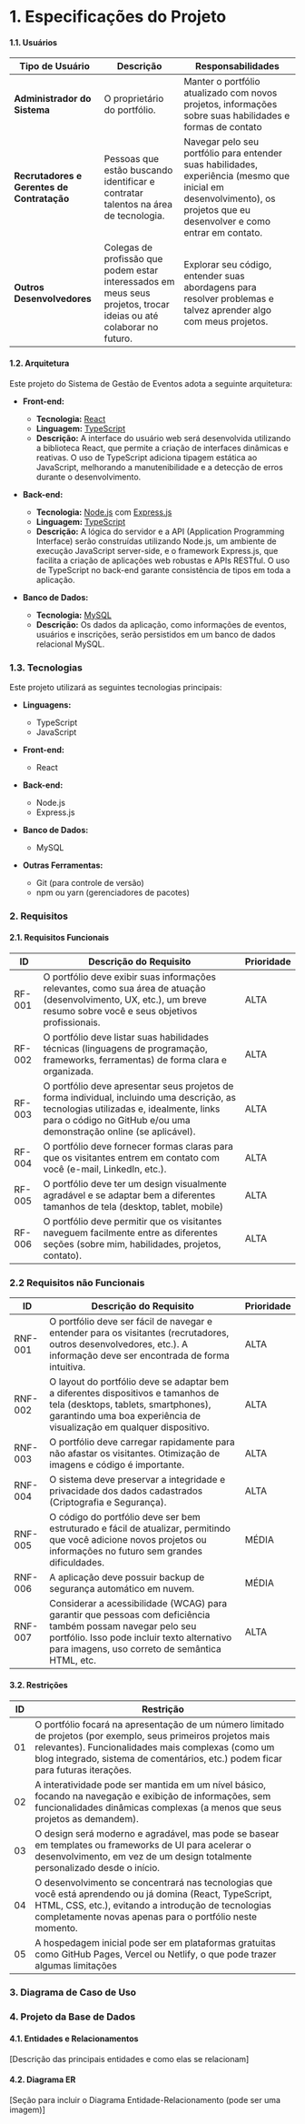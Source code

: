

# 1. Especificações do Projeto

#### 1.1. Usuários

| Tipo de Usuário   | Descrição | Responsabilidades |
|------------------|-----------|------------------|
| **Administrador do Sistema** | O proprietário do portfólio.| Manter o portfólio atualizado com novos projetos, informações sobre suas habilidades e formas de contato |
| **Recrutadores e Gerentes de Contratação** | Pessoas que estão buscando identificar e contratar talentos na área de tecnologia. | Navegar pelo seu portfólio para entender suas habilidades, experiência (mesmo que inicial em desenvolvimento), os projetos que eu  desenvolver e como entrar em contato.|
| **Outros Desenvolvedores** |Colegas de profissão que podem estar interessados em meus seus projetos, trocar ideias ou até colaborar no futuro. |Explorar seu código, entender suas abordagens para resolver problemas e talvez aprender algo com meus projetos.|


#### 1.2. Arquitetura

Este projeto do Sistema de Gestão de Eventos adota a seguinte arquitetura:

* **Front-end:**
    * **Tecnologia:** [React](https://react.dev/)
    * **Linguagem:** [TypeScript](https://www.typescriptlang.org/)
    * **Descrição:** A interface do usuário web será desenvolvida utilizando a biblioteca React, que permite a criação de interfaces dinâmicas e reativas. O uso de TypeScript adiciona tipagem estática ao JavaScript, melhorando a manutenibilidade e a detecção de erros durante o desenvolvimento.

* **Back-end:**
    * **Tecnologia:** [Node.js](https://nodejs.org/en/) com [Express.js](https://expressjs.com/)
    * **Linguagem:** [TypeScript](https://www.typescriptlang.org/)
    * **Descrição:** A lógica do servidor e a API (Application Programming Interface) serão construídas utilizando Node.js, um ambiente de execução JavaScript server-side, e o framework Express.js, que facilita a criação de aplicações web robustas e APIs RESTful. O uso de TypeScript no back-end garante consistência de tipos em toda a aplicação.

* **Banco de Dados:**
    * **Tecnologia:** [MySQL](https://www.mysql.com/)
    * **Descrição:** Os dados da aplicação, como informações de eventos, usuários e inscrições, serão persistidos em um banco de dados relacional MySQL.


### 1.3. Tecnologias

Este projeto utilizará as seguintes tecnologias principais:

* **Linguagens:**
    * TypeScript
    * JavaScript

* **Front-end:**
    * React

* **Back-end:**
    * Node.js
    * Express.js

* **Banco de Dados:**
    * MySQL

* **Outras Ferramentas:**
    * Git (para controle de versão)
    * npm ou yarn (gerenciadores de pacotes)

### 2. Requisitos

#### 2.1. Requisitos Funcionais

| ID | Descrição do Requisito | Prioridade |
|----|------------------------|------------|
|RF-001| O portfólio deve exibir suas informações relevantes, como sua área de atuação (desenvolvimento, UX, etc.), um breve resumo sobre você e seus objetivos profissionais.| ALTA | 
|RF-002| O portfólio deve listar suas habilidades técnicas (linguagens de programação, frameworks, ferramentas) de forma clara e organizada.| ALTA |
|RF-003| O portfólio deve apresentar seus projetos de forma individual, incluindo uma descrição, as tecnologias utilizadas e, idealmente, links para o código no GitHub e/ou uma demonstração online (se aplicável).| ALTA |
|RF-004| O portfólio deve fornecer formas claras para que os visitantes entrem em contato com você (e-mail, LinkedIn, etc.). | ALTA |
|RF-005| O portfólio deve ter um design visualmente agradável e se adaptar bem a diferentes tamanhos de tela (desktop, tablet, mobile) | ALTA |
|RF-006| O portfólio deve permitir que os visitantes naveguem facilmente entre as diferentes seções (sobre mim, habilidades, projetos, contato). | ALTA | 

### 2.2 Requisitos não Funcionais

| ID | Descrição do Requisito | Prioridade |
|----|------------------------|------------|
|RNF-001|O portfólio deve ser fácil de navegar e entender para os visitantes (recrutadores, outros desenvolvedores, etc.). A informação deve ser encontrada de forma intuitiva. | ALTA | 
|RNF-002|O layout do portfólio deve se adaptar bem a diferentes dispositivos e tamanhos de tela (desktops, tablets, smartphones), garantindo uma boa experiência de visualização em qualquer dispositivo. | ALTA |
|RNF-003| O portfólio deve carregar rapidamente para não afastar os visitantes. Otimização de imagens e código é importante. |  ALTA |
|RNF-004| O sistema deve preservar a integridade e privacidade dos dados cadastrados (Criptografia e Segurança). |  ALTA |
|RNF-005|O código do portfólio deve ser bem estruturado e fácil de atualizar, permitindo que você adicione novos projetos ou informações no futuro sem grandes dificuldades. | MÉDIA |
|RNF-006| A aplicação deve possuir backup de segurança automático em nuvem. | MÉDIA |
|RNF-007| Considerar a acessibilidade (WCAG) para garantir que pessoas com deficiência também possam navegar pelo seu portfólio. Isso pode incluir texto alternativo para imagens, uso correto de semântica HTML, etc.| ALTA |


#### 3.2. Restrições

|ID| Restrição                                             |
|--|-------------------------------------------------------|
|01|  O portfólio focará na apresentação de um número limitado de projetos (por exemplo, seus primeiros projetos mais relevantes). Funcionalidades mais complexas (como um blog integrado, sistema de comentários, etc.) podem ficar para futuras iterações. |
|02| A interatividade pode ser mantida em um nível básico, focando na navegação e exibição de informações, sem funcionalidades dinâmicas complexas (a menos que seus projetos as demandem).|
|03| O design será moderno e agradável, mas pode se basear em templates ou frameworks de UI para acelerar o desenvolvimento, em vez de um design totalmente personalizado desde o início.|
|04| O desenvolvimento se concentrará nas tecnologias que você está aprendendo ou já domina (React, TypeScript, HTML, CSS, etc.), evitando a introdução de tecnologias completamente novas apenas para o portfólio neste momento.|
|05| A hospedagem inicial pode ser em plataformas gratuitas como GitHub Pages, Vercel ou Netlify, o que pode trazer algumas limitações|

### 3. Diagrama de Caso de Uso



### 4. Projeto da Base de Dados

#### 4.1. Entidades e Relacionamentos

[Descrição das principais entidades e como elas se relacionam]

#### 4.2. Diagrama ER

[Seção para incluir o Diagrama Entidade-Relacionamento (pode ser uma imagem)]


